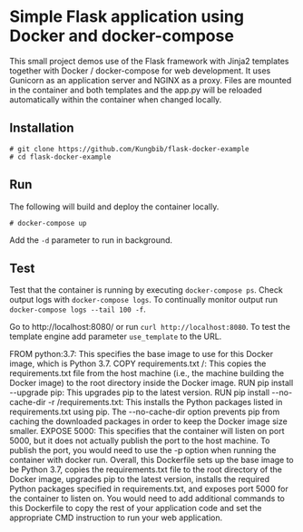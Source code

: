 # Simple Flask application using Docker and docker-compose

This small project demos use of the Flask framework with Jinja2 templates together with Docker / docker-compose for web development. It uses Gunicorn as an application server and NGINX as a proxy. Files are mounted in the container and both templates and the app.py will be reloaded automatically within the container when changed locally.

## Installation

```
# git clone https://github.com/Kungbib/flask-docker-example
# cd flask-docker-example
```

## Run

The following will build and deploy the container locally.

```
# docker-compose up
```

Add the `-d` parameter to run in background.

## Test

Test that the container is running by executing `docker-compose ps`. Check output logs with `docker-compose logs`. To continually monitor output run `docker-compose logs --tail 100 -f`.

Go to http://localhost:8080/ or run `curl http://localhost:8080`. To test the template engine add parameter `use_template` to the URL.



FROM python:3.7: This specifies the base image to use for this Docker image, which is Python 3.7.
COPY requirements.txt /: This copies the requirements.txt file from the host machine (i.e., the machine building the Docker image) to the root directory inside the Docker image.
RUN pip install --upgrade pip: This upgrades pip to the latest version.
RUN pip install --no-cache-dir -r /requirements.txt: This installs the Python packages listed in requirements.txt using pip. The --no-cache-dir option prevents pip from caching the downloaded packages in order to keep the Docker image size smaller.
EXPOSE 5000: This specifies that the container will listen on port 5000, but it does not actually publish the port to the host machine. To publish the port, you would need to use the -p option when running the container with docker run.
Overall, this Dockerfile sets up the base image to be Python 3.7, copies the requirements.txt file to the root directory of the Docker image, upgrades pip to the latest version, installs the required Python packages specified in requirements.txt, and exposes port 5000 for the container to listen on. You would need to add additional commands to this Dockerfile to copy the rest of your application code and set the appropriate CMD instruction to run your web application.